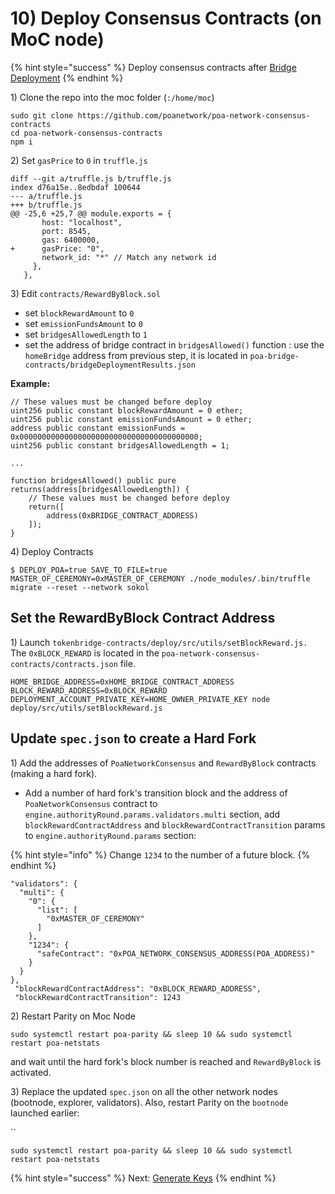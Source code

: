 # 10\) Deploy Consensus Contracts \(on MoC node\)

{% hint style="success" %}
Deploy consensus contracts after [Bridge Deployment](bridge-deployment.md)
{% endhint %}

1\) Clone the repo into the moc folder \(`:/home/moc`\)

```text
sudo git clone https://github.com/poanetwork/poa-network-consensus-contracts
cd poa-network-consensus-contracts
npm i
```

2\) Set `gasPrice` to `0` in `truffle.js`

```text
diff --git a/truffle.js b/truffle.js
index d76a15e..8edbdaf 100644
--- a/truffle.js
+++ b/truffle.js
@@ -25,6 +25,7 @@ module.exports = {
       host: "localhost",
       port: 8545,
       gas: 6400000,
+      gasPrice: "0",
       network_id: "*" // Match any network id
     },
   },
```

3\) Edit `contracts/RewardByBlock.sol`

* set `blockRewardAmount` to `0`
* set `emissionFundsAmount` to `0`
* set `bridgesAllowedLength` to `1`
* set the address of bridge contract in `bridgesAllowed()` function : use the  `homeBridge` address from previous step, it is located in `poa-bridge-contracts/bridgeDeploymentResults.json`

**Example:**

```text
// These values must be changed before deploy
uint256 public constant blockRewardAmount = 0 ether; 
uint256 public constant emissionFundsAmount = 0 ether;
address public constant emissionFunds = 0x0000000000000000000000000000000000000000;
uint256 public constant bridgesAllowedLength = 1;

...

function bridgesAllowed() public pure returns(address[bridgesAllowedLength]) {
    // These values must be changed before deploy
    return([
        address(0xBRIDGE_CONTRACT_ADDRESS)
    ]);
}
```

4\) Deploy Contracts

```text
$ DEPLOY_POA=true SAVE_TO_FILE=true MASTER_OF_CEREMONY=0xMASTER_OF_CEREMONY ./node_modules/.bin/truffle migrate --reset --network sokol
```

## Set the RewardByBlock Contract Address

1\) Launch `tokenbridge-contracts/deploy/src/utils/setBlockReward.js.` The `0xBLOCK_REWARD` is located in the `poa-network-consensus-contracts/contracts.json` file.

```text
HOME_BRIDGE_ADDRESS=0xHOME_BRIDGE_CONTRACT_ADDRESS BLOCK_REWARD_ADDRESS=0xBLOCK_REWARD  DEPLOYMENT_ACCOUNT_PRIVATE_KEY=HOME_OWNER_PRIVATE_KEY node deploy/src/utils/setBlockReward.js
```

## Update `spec.json` to create a Hard Fork

1\) Add the addresses of `PoaNetworkConsensus` and `RewardByBlock` contracts \(making a hard fork\).

* Add a number of hard fork's transition block and the address of `PoaNetworkConsensus` contract to `engine.authorityRound.params.validators.multi` section, add `blockRewardContractAddress` and `blockRewardContractTransition` params to `engine.authorityRound.params` section:

{% hint style="info" %}
Change `1234` to the number of a future block.
{% endhint %}

```text
"validators": {
  "multi": {
    "0": {
      "list": [
        "0xMASTER_OF_CEREMONY"
      ]
    },
    "1234": {
      "safeContract": "0xPOA_NETWORK_CONSENSUS_ADDRESS(POA_ADDRESS)"
    }
  }
},
 "blockRewardContractAddress": "0xBLOCK_REWARD_ADDRESS",
 "blockRewardContractTransition": 1243
```

2\) Restart Parity on Moc Node

```text
sudo systemctl restart poa-parity && sleep 10 && sudo systemctl restart poa-netstats
```

and wait until the hard fork's block number is reached and `RewardByBlock` is activated.

3\) Replace the updated `spec.json` on all the other network nodes \(bootnode, explorer, validators\). Also, restart Parity on the `bootnode` launched earlier: 

\`\`

`sudo systemctl restart poa-parity && sleep 10 && sudo systemctl restart poa-netstats`

{% hint style="success" %}
Next: [Generate Keys](generate-keys.md)
{% endhint %}



